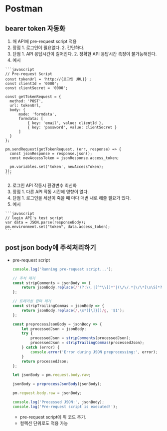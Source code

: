 # Postman

## bearer token 자동화

1. 매 API에 pre-request script 적용
  1. 장점
    1. 로그인이 필요없다.
    2. 간단하다.
  2. 단점
    1. API 응답시간이 길어진다.
    2. 정확한 API 응답시간 측정이 불가능해진다.
  3. 예시

    ```javascript
    // Pre-request Script
    const tokenUrl = 'http://{로그인 URL}}';
    const clientId = '0000';
    const clientSecret = '0000';

    const getTokenRequest = {
      method: 'POST',
      url: tokenUrl,
      body: {
          mode: 'formdata',
          formdata: [
              { key: 'email', value: clientId },
              { key: 'password', value: clientSecret }
          ]
      }
    };

    pm.sendRequest(getTokenRequest, (err, response) => {
      const jsonResponse = response.json();
      const newAccessToken = jsonResponse.access_token;

      pm.variables.set('token', newAccessToken);
    });
    ```

2. 로그인 API 작동시 환경변수 최신화
  1. 장점
    1. 다른 API 작동 시간에 영향이 없다.
  2. 단점
    1. 로그인을 세션이 죽을 때 마다 매번 새로 해줄 필요가 있다.
  3. 예시

    ```javascript
    // login API's test script
    var data = JSON.parse(responseBody);
    pm.environment.set("token", data.access_token);
    ```

## post json body에 주석처리하기

- pre-request script

  ```javascript
  console.log('Running pre-request script...');

  // 주석 제거
  const stripComments = jsonBody => {
      return jsonBody.replace(/"(?:\\.|[^"\\])*"|(\/\/.*|\/\*[\s\S]*?\*\/)/g, (m, g) => g ? "" : m);
  };

  // 트레이싱 컴마 제거
  const stripTrailingCommas = jsonBody => {
      return jsonBody.replace(/,\s*([\]}])/g, '$1');
  };

  const preprocessJsonBody = jsonBody => {
      let processedJson = jsonBody;
      try {
          processedJson = stripComments(processedJson);
          processedJson = stripTrailingCommas(processedJson);
      } catch (error) {
          console.error('Error during JSON preprocessing:', error);
      }
      return processedJson;
  };

  let jsonBody = pm.request.body.raw;

  jsonBody = preprocessJsonBody(jsonBody);

  pm.request.body.raw = jsonBody;

  console.log('Processed JSON:', jsonBody);
  console.log('Pre-request script is executed!');
  ```

  - pre-request script에 위 코드 추가.
  - 컬렉션 단위로도 적용 가능
